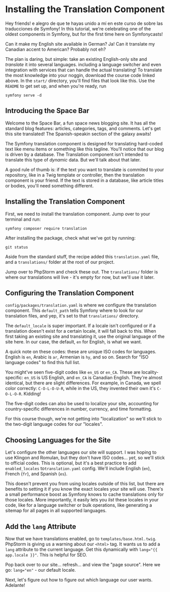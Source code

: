 # Installing the Translation Component

Hey friends! e alegro de que te hayas unido a mí en este curso de
sobre las traducciones de Symfony! In this tutorial, we're celebrating
one of the oldest components in Symfony, but for the first time here
on Symfonycasts!

Can it make my English site available in German? Ja! Can it translate my 
Canadian accent to American? Probably not eh?

The plan is daring, but simple: take an existing English-only site and
*translate* it into several languages. including a language switcher
and even integration with services that can handle the actual translating!
To translate the most knowledge into your noggin, download the course code
linked above.
In the `start/` directory, you'll find files that look like
this. Use the `README` to get set up, and when you're ready, run

```terminal
symfony serve -d
```

## Introducing the Space Bar

Welcome to the Space Bar, a fun space news blogging site. It has all the
standard blog features: articles, categories, tags, and comments.
Let's get this site translated! The Spanish-speakin section of the galaxy awaits!

The Symfony translation component is designed for translating hard-coded text
like menu items or something like this tagline.
You'll notice that our blog is driven by a database.
The Translation component isn't intended to translate this type of *dynamic* data.
But we'll talk about that later.

A good rule of thumb is: if the text you want to translate is commited to your
repository, like in a Twig template or controller, then the translation
component is your friend. If the text is stored in a database, like
article titles or bodies, you'll need something different.

## Installing the Translation Component

First, we need to install the translation component. Jump over to your terminal
and run:

```terminal
symfony composer require translation
```

After installing the package, check what we've got by running:

```terminal
git status
```

Aside from the standard stuff, the recipe added this `translation.yaml`
file, and a `translations/` folder at the root of our project.

Jump over to PhpStorm and check these out. The `translations/` folder is
where our translations will live - it's empty for now, but we'll
use it later.

## Configuring the Translation Component

`config/packages/translation.yaml` is where we configure the translation
component. This `default_path` tells Symfony where to look for our
translation files, and yep, it's set to that `translations/` directory.

The `default_locale` is super important. If a locale isn't configured or
if a translation doesn't exist for a certain locale, it will fall back to
this. When first taking an existing site and translating it, use the
original language of the site here. In our case, the default, `en` for
English, is what we want.

A quick note on these codes: these are unique ISO codes for languages.
English is `en`, Arabic is `ar`, Armenian is `hy`, and so on. Search for
"ISO language codes" to find this full list.

You might've seen five-digit codes like `en_US` or `en_CA`. These are
locality-specific: `en_US` is US English, and `en_CA` is Canadian English.
They're almost identical, but there are slight differences. For example, in
Canada, we spell color correctly: `C-O-L-O-U-R`, while in the US,
they invented their own it's `C-O-L-O-R`. Kidding!

The five-digit codes can also be used to localize your site,
accounting for country-specific differences in number, currency, and time
formatting.

For this course though, we're not getting into "localization" so we'll stick to the
two-digit language codes for our "locales".

## Choosing Languages for the Site

Let's configure the other languages our site will support.
I was hoping to use Klingon and Romulan, but they don't have ISO codes... *yet*,
so we'll stick to official codes. This is optional, but it's a best practice to
add `enabled_locales` to`translation.yaml` config. We'll include English (`en`),
French (`fr`), and Spanish (`es`).

This doesn't prevent you from using locales
outside of this list, but there are benefits to setting it if you know the
exact locales your site will use. There's a small performance boost as
Symfony knows to cache translations only for those locales. More
importantly, it easily lets you *list* these locales in your code, like for a
language switcher or bulk operations, like generating a sitemap for all
pages in all supported languages.

## Add the `lang` Attribute
Now that we have translations enabled, go to `templates/base.html.twig`.
PhpStorm is giving us a warning about our `<html>` tag. It wants us to add a
`lang` attribute to the current language. Get this dynamically with
`lang="{{ app.locale }}"`. This is helpful for SEO.

Pop back over to our site... refresh... and view the "page source".
Here we go: `lang="en"` - our default locale.

Next, let's figure out how to figure out which language our user wants.
Adelante!

